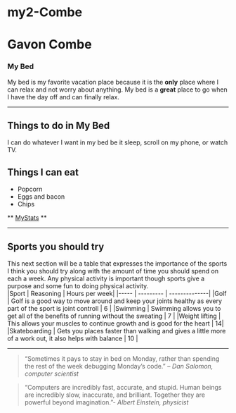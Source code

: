 # my2-Combe
# Gavon Combe
### My Bed
My bed is my favorite vacation place because it is the **only** place where I can relax and not worry about anything. My bed is a **great** place to go when I have the day off and can finally relax.
***
## Things to do in My Bed
I can do whatever I want in my bed be it sleep, scroll on my phone, or watch TV.
## Things I can eat
- Popcorn
- Eggs and bacon
- Chips

** [MyStats](MyStats.md) **

***
## Sports you should try
This next section will be a table that expresses the importance of the sports I think you should try along with the amount of time you should spend on each a week. Any physical activity is important though sports give a purpose and some fun to doing physical activity. <br>
|Sport | Reasoning | Hours per week|
|----- | --------- | --------------|
|Golf | Golf is a good way to move around and keep your joints healthy as every part of the sport is joint controll | 6 |
|Swimming | Swimming allows you to get all of the benefits of running without the sweating | 7 | 
|Weight lifting | This allows your muscles to continue growth and is good for the heart | 14|
|Skateboarding | Gets you places faster than walking and gives a little more of a work out, it also helps with balance | 10 |

***
> “Sometimes it pays to stay in bed on Monday, rather than spending the rest of the week debugging Monday’s code.” – *Dan Salomon, computer scientist*

> “Computers are incredibly fast, accurate, and stupid. Human beings are incredibly slow, inaccurate, and brilliant. Together they are powerful beyond imagination.”- *Albert Einstein, physicist*
